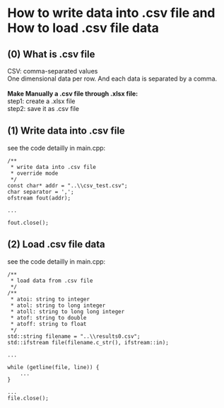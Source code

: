 # How to write data into .csv file and How to load .csv file data
## (0) What is .csv file
CSV: comma-separated values </br>
One dimensional data per row. And each data is separated by a comma. </br>
</br>
**Make Manually a .csv file through .xlsx file:** </br>
step1: create a .xlsx file </br>
step2: save it as .csv file </br>

## (1) Write data into .csv file
see the code detailly in main.cpp: </br>

    /**
     * write data into .csv file
     * override mode
     */ 
    const char* addr = "..\\csv_test.csv";
    char separator = ',';
    ofstream fout(addr);
    
    ...

    fout.close();
## (2) Load .csv file data
see the code detailly in main.cpp: </br>
    
    /**
     * load data from .csv file
     */
    /**
     * atoi: string to integer
     * atol: string to long integer
     * atoll: string to long long integer
     * atof: string to double
     * atoff: string to float
     */
    std::string filename = "..\\results0.csv";
    std::ifstream file(filename.c_str(), ifstream::in);

    ...

    while (getline(file, line)) {
        ...
    }
    
    ...
    file.close();